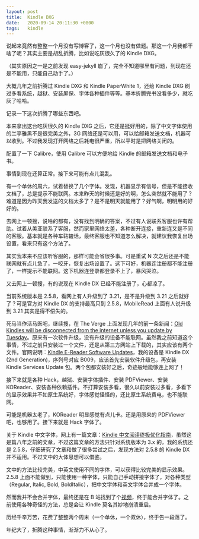 ```yaml
---
layout: post
title:  Kindle DXG
date:   2020-09-14 20:11:30 +0800
tags:   kindle
---
```


说起来竟然有整整一个月没有写博客了，这一个月也没有做题。那这一个月我都干啥了呢？其实主要是胡乱折腾，比如说吃灰很久了的 Kindle DXG。

（其实原因之一是之前发现 easy-jekyll 崩了，完全不知道哪里有问题，到现在还是不能用，只能自己动手了。）

大概几年之前折腾过 Kindle DXG 和 Kindle PaperWhite 1，还给 Kindle DXG 刷过多看系统，越狱、安装屏保、字体各种插件等等。基本折腾完书没看多少，就吃灰了哈哈。

记录一下这次折腾了哪些东西吧。

本来拿出这台吃灰很久的 Kindle DXG 之后，它还是挺好用的，除了中文字体使用的兰亭雅黑不是很完美之外，3G 网络还是可以用，可以给邮箱发送文档，机器可以收到。不过我发现打开网络之后耗电很严重，所以平时是把网络关闭的。

配置了一下 Calibre，使用 Calibre 可以方便地给 Kindle 的邮箱发送文档和电子书。

事情到现在还算正常。接下来可能有点儿混乱。

有一个单休的周六，试着替换了几个字体。发现，机器显示有信号，但是不能接收文档了，总是提示不能联网。本来昨天的时候还是好的啊，怎么突然就不能用了？难道是因为昨天我发送的文档太多了？是不是明天就能用了？好气啊，明明用的好好的。

去网上一顿搜，说啥的都有，没有找到明确的答案，不过有人说联系客服也许有帮助。试着从美亚联系了客服，然而家里网络太差，各种断开连接，重新连又是不同的客服。基本就是各种车轱辘话，最终客服也不知道怎么解决，就建议我恢复出场设置，看来只有这个方法了。

其实我本来不应该听客服的，那样可能会省很多事。可是重试 N 次之后还是不能联网就有点儿急了，一咬牙，恢复出场设置了。这下可好，机器连注册都不能注册了，一样提示不能联网。这下机器连登录都登录不上了，暴风哭泣。

又去网上一顿搜，有的说现在 Kindle DX 已经不能注册了，心都凉了。

当前系统版本是 2.5.8，看网上有人升级到了 3.21，是不是升级到 3.21 之后就好了？可是官方对 Kindle DX 的支持最高只到 2.5.8，MobileRead 上面有人说升级到 3.21 其实是得不偿失的。

死马当作活马医吧，继续搜，在 The Verge 上面发现几年的前一条新闻：[Old Kindles will be disconnected from the internet unless you update by Tuesday](https://www.theverge.com/2016/3/20/11271880/amazon-kindle-emergency-update-unable-to-connect-at-this-time)。原来有一次软件升级，没有升级的设备不能联网。虽然我之前知道这个事情，不过之前只安装过一个文件，还是从第三方网站上下载的，其实应该有两个文件。官网说明：[Kindle E-Reader Software Updates](https://www.amazon.com/gp/help/customer/display.html?nodeId=GKMQC26VQQMM8XSW)，我的设备是 Kindle DX (2nd Generation)，序列号对应 B009，应该首先安装软件升级包，再安装 Kindle Services Update 包。两个包都安装好之后，奇迹般地能够连上网了！

接下来就是各种 Hack，越狱、安装字体插件、安装 PDFViewer、安装 KOReader、安装各种依赖插件。不打算安装多看，很久以前安装过多看，多看下的显示效果并不如原生系统好，字体感觉怪怪的，还比原生系统费电，也不能联网。

可能是机器太老了，KOReader 明显感觉有点儿卡。还是用原来的 PDFViewer 吧，也够用了。接下来就是 Hack 字体了。

关于 Kindle 中文字体，网上有一篇文章：[Kindle 中文阅读终极优化指南](https://wzyboy.im/post/736.html)，虽然这是篇八年之前的文章，不过这篇文章的方法只针对系统版本为 3.x 的，我的系统还是 2.5.8，仔细研究了文章和做了很多尝试之后，发现方法对 2.5.8 的 Kindle DX 并不适用。不过文中的大体思想可以借鉴。

文中的方法比较完美，中英文使用不同的字体，可以获得比较完美的显示效果。2.5.8 上面不能做到，只能使用一种字体，只能自己手动拼接字体了，对各种类型（Regular, Italic, Bold, BoldItalic），把中文字体和英文字体合并成一个字体。

然而我并不会合并字体，最终还是在 B 站找到了个[视频](https://www.bilibili.com/video/BV1CE41157jv)，终于能合并字体了。之前使用各种奇怪的方法，总是会让 Kindle 莫名其妙地崩溃重启。

历经千辛万苦，花费了整整两个周末（一个单休，一个双休），终于告一段落了。

年纪大了，折腾这种事情，渐渐力不从心了。
